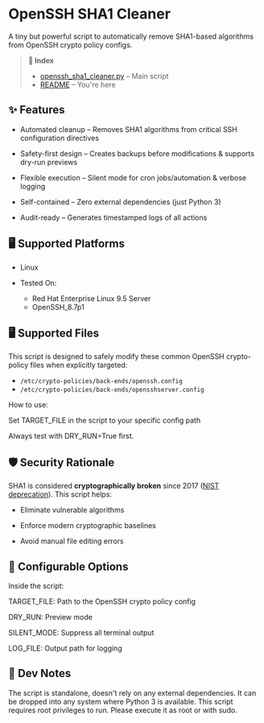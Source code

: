  # OpenSSH SHA1 Cleaner 

A tiny but powerful script to automatically remove SHA1-based algorithms from OpenSSH crypto policy configs.

> **📄 Index**
>
> - [openssh_sha1_cleaner.py](../../scripting/linux/openssh_sha1_cleaner.py) – Main script
> - [README](./openssh_sha1_cleaner.md) – You're here


## ✨ Features

- Automated cleanup – Removes SHA1 algorithms from critical SSH configuration directives

- Safety-first design – Creates backups before modifications & supports dry-run previews

- Flexible execution – Silent mode for cron jobs/automation & verbose logging

- Self-contained – Zero external dependencies (just Python 3)

- Audit-ready – Generates timestamped logs of all actions

## 🖥 Supported Platforms

- Linux

- Tested On:

    - Red Hat Enterprise Linux 9.5 Server
    - OpenSSH_8.7p1

## 🖥 Supported Files

This script is designed to safely modify these common OpenSSH crypto-policy files when explicitly targeted:

- `/etc/crypto-policies/back-ends/openssh.config` 
- `/etc/crypto-policies/back-ends/opensshserver.config` 

How to use:

Set TARGET_FILE in the script to your specific config path

Always test with DRY_RUN=True first.

## 🛡 Security Rationale  

 SHA1 is considered **cryptographically broken** since 2017 ([NIST deprecation](https://csrc.nist.gov/Projects/Hash-Functions/NIST-Policy-on-Hash-Functions)). This script helps:  

- Eliminate vulnerable algorithms

- Enforce modern cryptographic baselines

- Avoid manual file editing errors

## 🔧 Configurable Options
Inside the script:

TARGET_FILE: Path to the OpenSSH crypto policy config

DRY_RUN: Preview mode

SILENT_MODE: Suppress all terminal output

LOG_FILE: Output path for logging

## 🧠 Dev Notes
The script is standalone, doesn't rely on any external dependencies. It can be dropped into any system where Python 3 is available. This script requires root privileges to run. Please execute it as root or with sudo.